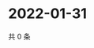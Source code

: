 # 2022-01-31

共 0 条

<!-- BEGIN WEIBO -->
<!-- 最后更新时间 Mon Jan 31 2022 06:11:39 GMT+0800 (China Standard Time) -->

<!-- END WEIBO -->
